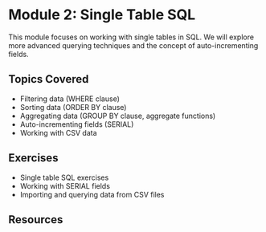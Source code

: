 # Module 2: Single Table SQL

This module focuses on working with single tables in SQL. We will explore more advanced querying techniques and the concept of auto-incrementing fields.

## Topics Covered

*   Filtering data (WHERE clause)
*   Sorting data (ORDER BY clause)
*   Aggregating data (GROUP BY clause, aggregate functions)
*   Auto-incrementing fields (SERIAL)
*   Working with CSV data

## Exercises

*   Single table SQL exercises
*   Working with SERIAL fields
*   Importing and querying data from CSV files

## Resources

